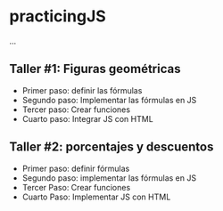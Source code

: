 # practicingJS

...

## Taller #1: Figuras geométricas


- Primer paso: definir las fórmulas
- Segundo paso:  Implementar las fórmulas en JS
- Tercer paso: Crear funciones
- Cuarto paso: Integrar JS con HTML

## Taller #2: porcentajes y descuentos

- Primer paso: definir fórmulas
- Segundo paso: implementar las fórmulas en JS
- Tercer Paso: Crear funciones
- Cuarto Paso: Implementar JS con HTML